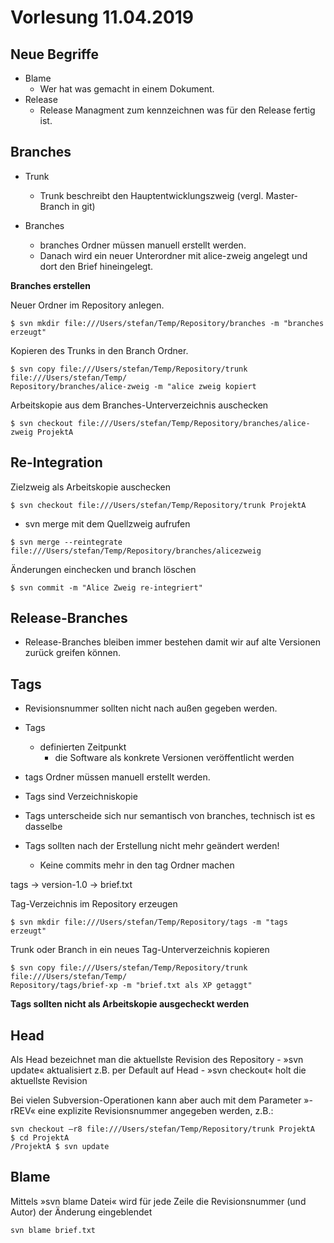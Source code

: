 # Vorlesung 11.04.2019

## Neue Begriffe

- Blame
  - Wer hat was gemacht in einem Dokument.
- Release
  - Release Managment zum kennzeichnen was für den Release fertig ist.


## Branches

- Trunk
  - Trunk beschreibt den Hauptentwicklungszweig (vergl. Master-Branch in git)

- Branches
  - branches Ordner müssen manuell erstellt werden.
  - Danach wird ein neuer Unterordner mit alice-zweig angelegt und dort den Brief hineingelegt.


**Branches erstellen**

Neuer Ordner im Repository anlegen.
```
$ svn mkdir file:///Users/stefan/Temp/Repository/branches -m "branches erzeugt"
```

Kopieren des Trunks in den Branch Ordner.
```
$ svn copy file:///Users/stefan/Temp/Repository/trunk file:///Users/stefan/Temp/
Repository/branches/alice-zweig -m "alice zweig kopiert
```

Arbeitskopie aus dem Branches-Unterverzeichnis auschecken
```
$ svn checkout file:///Users/stefan/Temp/Repository/branches/alice-zweig ProjektA
```

## Re-Integration

Zielzweig als Arbeitskopie auschecken
```
$ svn checkout file:///Users/stefan/Temp/Repository/trunk ProjektA
```
  - svn merge mit dem Quellzweig aufrufen
  ```
  $ svn merge --reintegrate file:///Users/stefan/Temp/Repository/branches/alicezweig
  ```

Änderungen einchecken und branch löschen
```
$ svn commit -m "Alice Zweig re-integriert"
```

## Release-Branches

- Release-Branches bleiben immer bestehen damit wir auf alte Versionen zurück greifen können.

## Tags

- Revisionsnummer sollten nicht nach außen gegeben werden.
  
- Tags
  - definierten Zeitpunkt
    - die Software als konkrete Versionen veröffentlicht werden
  
- tags Ordner müssen manuell erstellt werden.
- Tags sind Verzeichniskopie 
- Tags unterscheide sich nur semantisch von branches, technisch ist es dasselbe
- Tags sollten nach der Erstellung nicht mehr geändert werden!
  - Keine commits mehr in den tag Ordner machen

tags -> version-1.0 -> brief.txt

Tag-Verzeichnis im Repository erzeugen
```
$ svn mkdir file:///Users/stefan/Temp/Repository/tags -m "tags erzeugt"
```

Trunk oder Branch in ein neues Tag-Unterverzeichnis kopieren
```
$ svn copy file:///Users/stefan/Temp/Repository/trunk file:///Users/stefan/Temp/
Repository/tags/brief-xp -m "brief.txt als XP getaggt"
```

**Tags sollten nicht als Arbeitskopie ausgecheckt werden**

## Head

Als Head bezeichnet man die aktuellste Revision des Repository
    - »svn update« aktualisiert z.B. per Default auf Head
    - »svn checkout« holt die aktuellste Revision

Bei vielen Subversion-Operationen kann aber auch mit dem
Parameter »-rREV« eine explizite Revisionsnummer angegeben
werden, z.B.:

```
svn checkout –r8 file:///Users/stefan/Temp/Repository/trunk ProjektA
$ cd ProjektA
/ProjektA $ svn update
```


## Blame

Mittels »svn blame Datei« wird für jede Zeile die Revisionsnummer (und Autor) der Änderung eingeblendet

```
svn blame brief.txt
```
